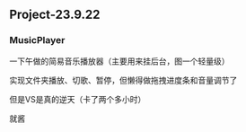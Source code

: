 ## Project-23.9.22

### MusicPlayer

一下午做的简易音乐播放器（主要用来挂后台，图一个轻量级）

实现文件夹播放、切歌、暂停，但懒得做拖拽进度条和音量调节了

但是VS是真的逆天（卡了两个多小时）

就酱
